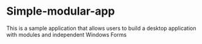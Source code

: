 # Simple-modular-app
This is a sample application that allows users to build a desktop application with modules and independent Windows Forms
